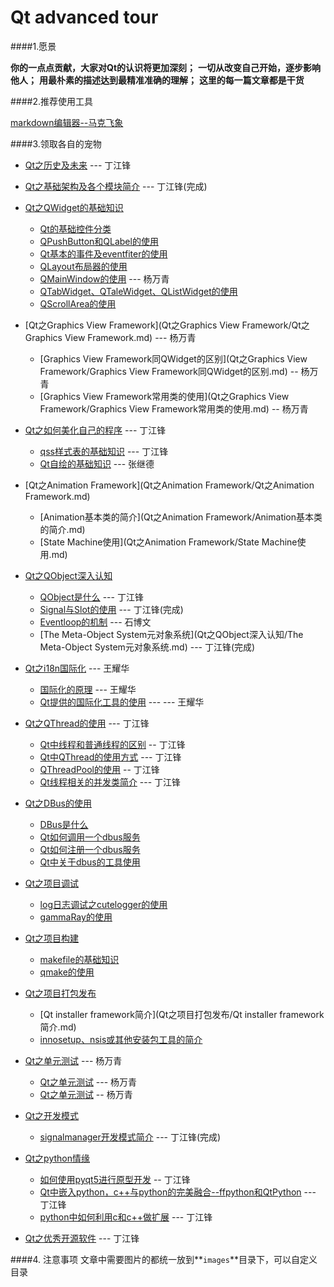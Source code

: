 Qt advanced tour
==============

####1.愿景

**你的一点点贡献，大家对Qt的认识将更加深刻；**
**一切从改变自己开始，逐步影响他人；**
**用最朴素的描述达到最精准准确的理解；**
**这里的每一篇文章都是干货**

####2.推荐使用工具

[markdown编辑器--马克飞象](https://maxiang.io/)

####3.领取各自的宠物

* [Qt之历史及未来](Qt之历史及未来/Qt的历史及未来.md) --- 丁江锋

* [Qt之基础架构及各个模块简介](Qt之基础架构及各个模块简介/Qt之基础架构及各个模块简介.md) --- 丁江锋(完成)

* [Qt之QWidget的基础知识](Qt之QWidget的基础知识/Qt之QWidget的基础知识.md)
    *  [Qt的基础控件分类](Qt之QWidget的基础知识/Qt的基础控件分类.md)
    *  [QPushButton和QLabel的使用](Qt之QWidget的基础知识/QPushButton和QLabel的使用.md)
    *  [Qt基本的事件及eventfiter的使用](Qt之QWidget的基础知识/Qt基本的事件及eventfiter的使用.md)
    *  [QLayout布局器的使用](Qt之QWidget的基础知识/QLayout布局器的使用.md)
    *  [QMainWindow的使用](Qt之QWidget的基础知识/QMainWindow的使用.md) --- 杨万青
    *  [QTabWidget、QTaleWidget、QListWidget的使用](Qt之QWidget的基础知识/QTabWidget、QTaleWidget、QListWidget的使用.md)
    *  [QScrollArea的使用](Qt之QWidget的基础知识/QScrollArea的使用.md)

* [Qt之Graphics View Framework](Qt之Graphics View Framework/Qt之Graphics View Framework.md) --- 杨万青
    * [Graphics View Framework同QWidget的区别](Qt之Graphics View Framework/Graphics View Framework同QWidget的区别.md)  -- 杨万青
    * [Graphics View Framework常用类的使用](Qt之Graphics View Framework/Graphics View Framework常用类的使用.md) -- 杨万青

* [Qt之如何美化自己的程序](Qt之如何美化自己的程序/Qt之如何美化自己的程序.md) --- 丁江锋
    * [qss样式表的基础知识](Qt之如何美化自己的程序/qss样式表的基础知识.md) --- 丁江锋
    * [Qt自绘的基础知识](Qt之如何美化自己的程序/Qt自绘的基础知识.md) --- 张继德

* [Qt之Animation Framework](Qt之Animation Framework/Qt之Animation Framework.md)
    * [Animation基本类的简介](Qt之Animation Framework/Animation基本类的简介.md)
    * [State Machine使用](Qt之Animation Framework/State Machine使用.md)
   
* [Qt之QObject深入认知](Qt之QObject深入认知/Qt之QObject深入认知.md)
    * [QObject是什么](Qt之QObject深入认知/QObject是什么.md) --- 丁江锋
    * [Signal与Slot的使用](Qt之QObject深入认知/Signal与Slot的使用.md) --- 丁江锋(完成)
    * [Eventloop的机制](Qt之QObject深入认知/Eventloop的机制.md) --- 石博文
    * [The Meta-Object System元对象系统](Qt之QObject深入认知/The Meta-Object System元对象系统.md) --- 丁江锋(完成)

* [Qt之i18n国际化](Qt之i18n国际化/Qt之i18n国际化.md) --- 王耀华
    *  [国际化的原理](Qt之i18n国际化/国际化的原理.md) --- 王耀华
    *  [Qt提供的国际化工具的使用](Qt之i18n国际化/Qt提供的国际化工具的使用.md) --- --- 王耀华

* [Qt之QThread的使用](Qt之QThread的使用/Qt之QThread的使用.md) --- 丁江锋
    * [Qt中线程和普通线程的区别](Qt之QThread的使用/Qt中线程和普通线程的区别.md) -- 丁江锋
    * [Qt中QThread的使用方式](Qt之QThread的使用/Qt中QThread的使用方式.md) --- 丁江锋
    * [QThreadPool的使用](Qt之QThread的使用/QThreadPool的使用.md) -- 丁江锋
    * [Qt线程相关的并发类简介](Qt之QThread的使用/Qt线程相关的并发类简介.md) --- 丁江锋

*  [Qt之DBus的使用](Qt之DBus的使用/Qt之DBus的使用.md)
    * [DBus是什么](Qt之DBus的使用/DBus是什么.md)
    * [Qt如何调用一个dbus服务](Qt之DBus的使用/Qt如何调用一个dbus服务.md)
    * [Qt如何注册一个dbus服务](Qt之DBus的使用/Qt如何注册一个dbus服务.md)
    * [Qt中关于dbus的工具使用](Qt之DBus的使用/Qt中关于dbus的工具使用.md)

* [Qt之项目调试](Qt之项目调试/Qt之项目调试.md)
    *  [log日志调试之cutelogger的使用](Qt之项目调试/log日志调试之cutelogger的使用.md)
    *  [gammaRay的使用](Qt之项目调试/gammaRay的使用.md)

* [Qt之项目构建](Qt之项目构建/Qt之项目构建.md)
    * [makefile的基础知识](Qt之项目构建/makefile的基础知识.md)
    * [qmake的使用](Qt之项目构建/qmake的使用.md)

* [Qt之项目打包发布](Qt之项目打包发布/Qt之项目打包发布.md)
    * [Qt installer framework简介](Qt之项目打包发布/Qt installer framework简介.md)
    * [innosetup、nsis或其他安装包工具的简介](Qt之项目打包发布/innosetup、nsis或其他安装包工具的简介.md)

* [Qt之单元测试](Qt之单元测试/Qt之单元测试.md) --- 杨万青
    * [Qt之单元测试](Qt之单元测试/什么是单元测试.md)  --- 杨万青
    * [Qt之单元测试](Qt之单元测试/Qt中如何使用单元测试.md)  -- 杨万青

* [Qt之开发模式](Qt之开发模式/Qt之开发模式.md)
    * [signalmanager开发模式简介](Qt之开发模式/signalmanager开发模式简介.md) --- 丁江锋(完成)

* [Qt之python情缘](Qt之python情缘/Qt之python情缘.md)
    *  [如何使用pyqt5进行原型开发](Qt之python情缘/如何使用pyqt5进行原型开发.md)  -- 丁江锋
    *  [Qt中嵌入python，c++与python的完美融合--ffpython和QtPython](Qt之python情缘/Qt中嵌入python，c++与python的完美融合--ffpython和QtPython.md)  --- 丁江锋
    *  [python中如何利用c和c++做扩展](Qt之python情缘/python中如何利用c和c++做扩展.md)  --- 丁江锋

* [Qt之优秀开源软件](Qt之优秀开源软件/Qt之优秀开源软件.md) --- 丁江锋


####4. 注意事项
文章中需要图片的都统一放到**`images`**目录下，可以自定义目录

